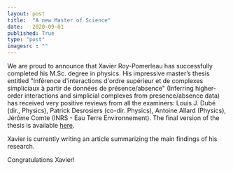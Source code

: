 ```yaml
---
layout: post
title:  "A new Master of Science"
date:   2020-09-01
published: True
type: "post"
imagesrc : ""
---
```


We are proud to announce that Xavier Roy-Pomerleau has successfully completed his M.Sc. degree in physics.  His impressive master’s thesis entitled "Inférence d'interactions d'ordre supérieur et de complexes simpliciaux à partir de données de présence/absence" (Inferring higher-order interactions and simplicial complexes from presence/absence data) has received very positive reviews from all the examiners: Louis J. Dubé (dir., Physics), Patrick Desrosiers (co-dir. Physics), Antoine Allard (Physics), Jérôme Comte (INRS - Eau Terre Environnement).  The final version of the thesis is available [here](/assets/pdf/theses/Roy-Pomerleau20_master.pdf).

Xavier is currently writing an article summarizing the main findings of his research.

Congratulations Xavier!
